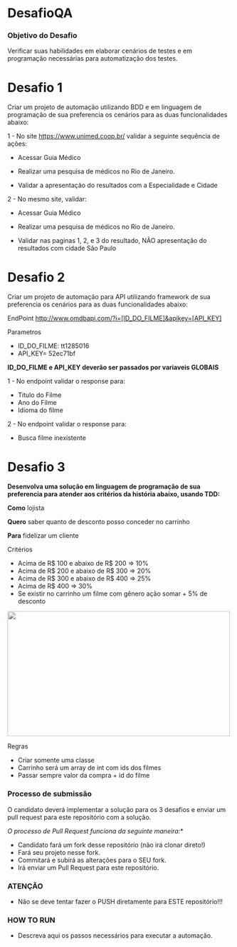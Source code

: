 # DesafioQA

### Objetivo do Desafio
Verificar suas habilidades em elaborar cenários de testes e em programação necessárias para automatização dos testes.

# Desafio 1

Criar um projeto de automação utilizando BDD e em linguagem de programação de sua preferencia os cenários para as duas funcionalidades abaixo:


1 - No site https://www.unimed.coop.br/ validar a seguinte sequência de ações:

 *   Acessar Guia Médico

 *   Realizar uma pesquisa de médicos no Rio de Janeiro.

 *   Validar a apresentação do resultados com a Especialidade e Cidade
 

2 - No mesmo site, validar:

 *    Acessar Guia Médico

 *   Realizar uma pesquisa de médicos no Rio de Janeiro.

 *   Validar nas paginas 1, 2, e 3 do resultado, NÃO apresentação do resultados com cidade São Paulo
 

 
# Desafio 2

Criar um projeto de automação para API utilizando framework de sua preferencia os cenários para as duas funcionalidades abaixo:

EndPoint
http://www.omdbapi.com/?i=[ID_DO_FILME]&apikey=[API_KEY]

Parametros
*   ID_DO_FILME: tt1285016
*   API_KEY= 52ec71bf

**ID_DO_FILME e API_KEY deverão ser passados por variaveis GLOBAIS**

1 - No endpoint validar o response para:

 *   Titulo do Filme
 *   Ano do Filme
 *   Idioma do filme
 

2 - No endpoint validar o response para:

 *   Busca filme inexistente


# Desafio 3

**Desenvolva uma solução em linguagem de programação de sua preferencia para atender aos critérios da história abaixo, usando TDD:**

**Como** lojista

**Quero** saber quanto de desconto posso conceder no carrinho

**Para** fidelizar um cliente

Critérios
* Acima de R$ 100 e abaixo de R$ 200 => 10%
* Acima de R$ 200 e abaixo de R$ 300 => 20%
* Acima de R$ 300 e abaixo de R$ 400 => 25%
* Acima de R$ 400 => 30%
* Se existir no carrinho um filme com gênero ação somar + 5% de desconto

<img src="https://github.com/eduardocini/DesafioQA/blob/master/DesafioQA.PNG" width="500" height="280" alt="" title="" />

Regras
* Criar somente uma classe
* Carrinho será um array de int com ids dos filmes
* Passar sempre valor da compra + id do filme

### Processo de submissão

O candidato deverá implementar a solução para os 3 desafios e enviar um pull request para este repositório com a solução.

*O processo de Pull Request funciona da seguinte maneira:**

* Candidato fará um fork desse repositório (não irá clonar direto!)
* Fará seu projeto nesse fork.
* Commitará e subirá as alterações para o SEU fork.
* Irá enviar um Pull Request para este repositório.

### ATENÇÃO
* Não se deve tentar fazer o PUSH diretamente para ESTE repositório!!!

### HOW TO RUN
* Descreva aqui os passos necessários para executar a automação.


